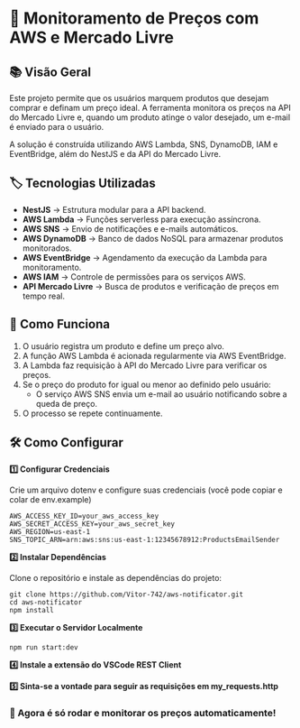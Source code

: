 # 📌 Monitoramento de Preços com AWS e Mercado Livre

## 📚 Visão Geral

Este projeto permite que os usuários marquem produtos que desejam comprar e definam um preço ideal. A ferramenta monitora os preços na API do Mercado Livre e, quando um produto atinge o valor desejado, um e-mail é enviado para o usuário.

A solução é construída utilizando AWS Lambda, SNS, DynamoDB, IAM e EventBridge, além do NestJS e da API do Mercado Livre.

## 🏷️ Tecnologias Utilizadas

- **NestJS** → Estrutura modular para a API backend.
- **AWS Lambda** → Funções serverless para execução assíncrona.
- **AWS SNS** → Envio de notificações e e-mails automáticos.
- **AWS DynamoDB** → Banco de dados NoSQL para armazenar produtos monitorados.
- **AWS EventBridge** → Agendamento da execução da Lambda para monitoramento.
- **AWS IAM** → Controle de permissões para os serviços AWS.
- **API Mercado Livre** → Busca de produtos e verificação de preços em tempo real.

## 🚀 Como Funciona

1. O usuário registra um produto e define um preço alvo.
2. A função AWS Lambda é acionada regularmente via AWS EventBridge.
3. A Lambda faz requisição à API do Mercado Livre para verificar os preços.
4. Se o preço do produto for igual ou menor ao definido pelo usuário:
   - O serviço AWS SNS envia um e-mail ao usuário notificando sobre a queda de preço.
5. O processo se repete continuamente.

## 🛠️ Como Configurar

**1️⃣ Configurar Credenciais**

Crie um arquivo dotenv e configure suas credenciais (você pode copiar e colar de env.example)

```
AWS_ACCESS_KEY_ID=your_aws_access_key
AWS_SECRET_ACCESS_KEY=your_aws_secret_key
AWS_REGION=us-east-1
SNS_TOPIC_ARN=arn:aws:sns:us-east-1:12345678912:ProductsEmailSender
```

**2️⃣ Instalar Dependências**

Clone o repositório e instale as dependências do projeto:

```
git clone https://github.com/Vitor-742/aws-notificator.git
cd aws-notificator
npm install
```

**3️⃣ Executar o Servidor Localmente**

```
npm run start:dev
```

**4️⃣ Instale a extensão do VSCode REST Client**

**5️⃣ Sinta-se a vontade para seguir as requisições em my_requests.http**

### 🚀 Agora é só rodar e monitorar os preços automaticamente!
